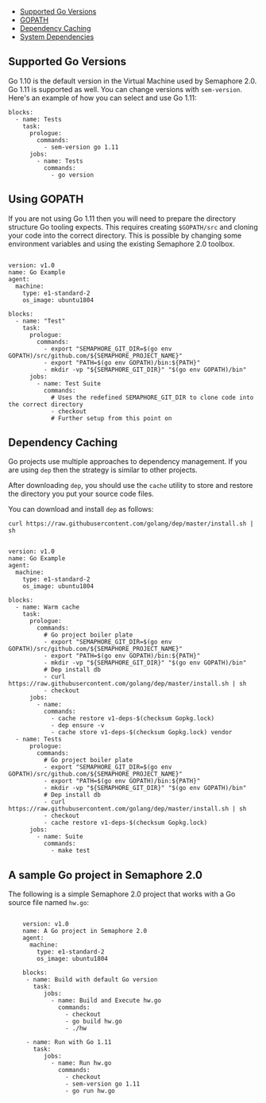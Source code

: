 * [Supported Go Versions](#supported-go-versions)
* [GOPATH](#gopath)
* [Dependency Caching](#dependency-caching)
* [System Dependencies](#c-system-dependencies)

## Supported Go Versions

Go 1.10 is the default version in the Virtual Machine used by Semaphore 2.0.
Go 1.11 is supported as well. You can change versions with `sem-version`.
Here's an example of how you can select and use Go 1.11:

<pre><code class="language-yaml">blocks:
  - name: Tests
    task:
      prologue:
        commands:
          - sem-version go 1.11
      jobs:
        - name: Tests
          commands:
            - go version
</code></pre>

## Using GOPATH

If you are not using Go 1.11 then you will need to prepare the directory
structure Go tooling expects. This requires creating `$GOPATH/src` and
cloning your code into the correct directory. This is possible by changing some
environment variables and using the existing Semaphore 2.0 toolbox.

<pre><code class="language-yaml">
version: v1.0
name: Go Example
agent:
  machine:
    type: e1-standard-2
    os_image: ubuntu1804

blocks:
  - name: "Test"
    task:
      prologue:
        commands:
          - export "SEMAPHORE_GIT_DIR=$(go env GOPATH)/src/github.com/${SEMAPHORE_PROJECT_NAME}"
          - export "PATH=$(go env GOPATH)/bin:${PATH}"
          - mkdir -vp "${SEMAPHORE_GIT_DIR}" "$(go env GOPATH)/bin"
      jobs:
        - name: Test Suite
          commands:
            # Uses the redefined SEMAPHORE_GIT_DIR to clone code into the correct directory
            - checkout
            # Further setup from this point on
</code></pre>

## Dependency Caching

Go projects use multiple approaches to dependency management. If you are using
`dep` then the strategy is similar to other projects.

After downloading `dep`, you should use the `cache` utility to store and
restore the directory you put your source code files.

You can download and install `dep` as follows:

    curl https://raw.githubusercontent.com/golang/dep/master/install.sh | sh

<pre><code class="language-yaml">
version: v1.0
name: Go Example
agent:
  machine:
    type: e1-standard-2
    os_image: ubuntu1804

blocks:
  - name: Warm cache
    task:
      prologue:
        commands:
          # Go project boiler plate
          - export "SEMAPHORE_GIT_DIR=$(go env GOPATH)/src/github.com/${SEMAPHORE_PROJECT_NAME}"
          - export "PATH=$(go env GOPATH)/bin:${PATH}"
          - mkdir -vp "${SEMAPHORE_GIT_DIR}" "$(go env GOPATH)/bin"
          # Dep install db
          - curl https://raw.githubusercontent.com/golang/dep/master/install.sh | sh
          - checkout
      jobs:
        - name:
          commands:
            - cache restore v1-deps-$(checksum Gopkg.lock)
            - dep ensure -v
            - cache store v1-deps-$(checksum Gopkg.lock) vendor
  - name: Tests
      prologue:
        commands:
          # Go project boiler plate
          - export "SEMAPHORE_GIT_DIR=$(go env GOPATH)/src/github.com/${SEMAPHORE_PROJECT_NAME}"
          - export "PATH=$(go env GOPATH)/bin:${PATH}"
          - mkdir -vp "${SEMAPHORE_GIT_DIR}" "$(go env GOPATH)/bin"
          # Dep install db
          - curl https://raw.githubusercontent.com/golang/dep/master/install.sh | sh
          - checkout
          - cache restore v1-deps-$(checksum Gopkg.lock)
      jobs:
        - name: Suite
          commands:
            - make test
</code></pre>

## A sample Go project in Semaphore 2.0

The following is a simple Semaphore 2.0 project that works with a Go source
file named `hw.go`:

<pre><code class="language-yaml">
    version: v1.0
    name: A Go project in Semaphore 2.0
    agent:
      machine:
        type: e1-standard-2
        os_image: ubuntu1804

    blocks:
     - name: Build with default Go version
       task:
          jobs:
            - name: Build and Execute hw.go
              commands:
                - checkout
                - go build hw.go
                - ./hw

     - name: Run with Go 1.11
       task:
          jobs:
            - name: Run hw.go
              commands:
                - checkout
                - sem-version go 1.11
                - go run hw.go
</code></pre>
